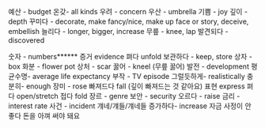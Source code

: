예산 - budget
온갖- all kinds
우려 - concern
우산 - umbrella 
기쁨 - joy
깊이 - depth
꾸미다 - decorate, make fancy/nice, make up face or story, deceive, embellish 
늘리다 - longer, bigger,  increase 
무릎 - knee, lap
발견되다 - discovered

숫자 - numbers******
증거 evidence 
펴다 unfold
보관하다 - keep, store
상자 - box
화분 - flower pot
상처 - scar
꿇어 - kneel (무릎 꿇어)
발전 - development
평균수명- average life expectancy
부작 - TV episode 
그럴듯하게- realistically 
충분히- enough
장미 - rose
빠져드다 fall (깊이 빠져드는 것 같아요) 
표현 express
펴다 open/stretch 
접다 fold
장르 - genre
보안 - security 
오르다 - raise
금리 - interest rate
사건 - incident 
걔네/걔들/걔네들
증가하다- increase
자금 사정이 안 좋다
돈을 아껴 써야 돼요 
